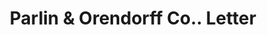 ---
doi: 10.7916/D8184JJD
date_other: '1923'
date_other_textual: '1923'
form: correspondence
genre:
- Letters (correspondence)
name:
- Parlin & Orendorff Co.
object_in_context_url: https://biggert.cul.columbia.edu/items/view/ave_biggert_00151
subject_hierarchical_geographic:
- Canton, Illinois, United States
subject_name:
- Parlin & Orendorff Co.
title: Parlin & Orendorff Co.. Letter
sort_title: Parlin & Orendorff Co.. Letter
call_number: ave_biggert_00151
coordinates:
- 40.55777777777777,-90.03416666666666
pid: ave_biggert_00151
identifiers: ave_biggert_00151
thumbnail: https://derivativo-3.library.columbia.edu/iiif/2/ldpd:344996/full/!256,256/0/native.jpg
permalink: /biggert/ave_biggert_00151/
layout: iiif-image-page
---